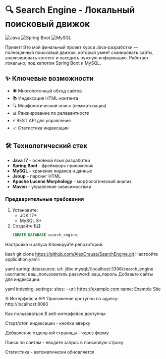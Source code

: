 # 🔍 Search Engine - Локальный поисковый движок
![Java](https://img.shields.io/badge/java-%23ED8B00.svg?style=for-the-badge&logo=openjdk&logoColor=white)
![Spring Boot](https://img.shields.io/badge/Spring_Boot-6DB33F?style=for-the-badge&logo=spring&logoColor=white)
![MySQL](https://img.shields.io/badge/mysql-%2300f.svg?style=for-the-badge&logo=mysql&logoColor=white)

Привет! Это мой финальный проект курса Java-разработки — полноценный поисковый движок, который умеет сканировать сайты, анализировать контент и находить нужную информацию. Работает локально, под капотом Spring Boot и MySQL.
## ✨ Ключевые возможности
- 🕷️ Многопоточный обход сайтов
- 📚 Индексация HTML-контента
- 🔍 Морфологический поиск (лемматизация)
- 📊 Ранжирование по релевантности
- ⚡️ REST API для управления
- 📈 Статистика индексации

## 🛠 Технологический стек
- **Java 17** - основной язык разработки
- **Spring Boot** - фреймворк приложения
- **MySQL** - хранение индекса и данных
- **Jsoup** - парсинг HTML
- **Apache Lucene Morphology** - морфологический анализ
- **Maven** - управление зависимостями

### Предварительные требования
1. Установите:
   - JDK 17+
   - MySQL 8+
2. Создайте БД:
   ```sql
   CREATE DATABASE search_engine;

Настройка и запуск
Клонируйте репозиторий:

bash
git clone https://github.com/AlexCrause/SearchEngine.git
Настройте application.yaml:

yaml
spring:
  datasource:
    url: jdbc:mysql://localhost:3306/search_engine
    username: ваш_пользователь
    password: ваш_пароль
Добавьте сайты для индексации:

yaml
indexing-settings:
  sites:
    - url: https://example.com
      name: Example Site

🌐 Интерфейс и API
Приложение доступно по адресу:
http://localhost:8080

Как пользоваться
В веб-интерфейсе доступны:

Старт/стоп индексации - кнопки вверху

Добавление отдельной страницы - через форму

Поиск по сайтам - вводите запрос в поисковую строку

Статистика - автоматически обновляется

